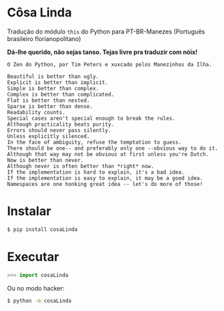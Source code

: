 Côsa Linda
======

Tradução do módulo `this` do Python para PT-BR-Manezes (Português brasileiro florianopolitano)

**Dá-lhe querido, não sejas tanso. Tejas livre pra traduzir com nóix!**

```
O Zen do Python, por Tim Peters e xuxcado pelos Manezinhos da Ilha.

Beautiful is better than ugly.
Explicit is better than implicit.
Simple is better than complex.
Complex is better than complicated.
Flat is better than nested.
Sparse is better than dense.
Readability counts.
Special cases aren't special enough to break the rules.
Although practicality beats purity.
Errors should never pass silently.
Unless explicitly silenced.
In the face of ambiguity, refuse the temptation to guess.
There should be one-- and preferably only one --obvious way to do it.
Although that way may not be obvious at first unless you're Dutch.
Now is better than never.
Although never is often better than *right* now.
If the implementation is hard to explain, it's a bad idea.
If the implementation is easy to explain, it may be a good idea.
Namespaces are one honking great idea -- let's do more of those!
```

Instalar
=======
```sh
$ pip install cosaLinda
```

Executar
=======
```py
>>> import cosaLinda
```
Ou no modo hacker:
```sh
$ python -m cosaLinda
```
